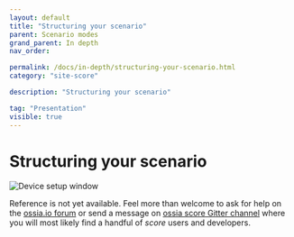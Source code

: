 ```yaml
---
layout: default
title: "Structuring your scenario"
parent: Scenario modes
grand_parent: In depth
nav_order: 

permalink: /docs/in-depth/structuring-your-scenario.html
category: "site-score"

description: "Structuring your scenario"

tag: "Presentation"
visible: true
---
```


# Structuring your scenario

![Device setup window](/score-docs/assets/images/references/devices-types/artnet-device.png "score device setup")

Reference is not yet available. Feel more than welcome to ask for help on the [ossia.io forum](https://forum.ossia.io) or send a message on [ossia score Gitter channel](https://gitter.im/ossia/score) where you will most likely find a handful of *score* users and developers.
